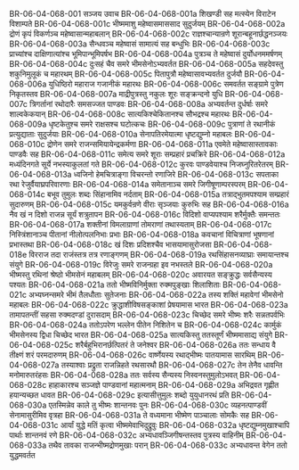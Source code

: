 BR-06-04-068-001  सञ्जय उवाच
BR-06-04-068-001a शिखण्डी सह मत्स्येन विराटेन विशाम्पते
BR-06-04-068-001c भीष्ममाशु महेष्वासमाससाद सुदुर्जयम्
BR-06-04-068-002a द्रोणं कृपं विकर्णञ्च महेष्वासान्महाबलान्
BR-06-04-068-002c राज्ञश्चान्यान्रणे शूरान्बहूनार्छद्धनञ्जयः
BR-06-04-068-003a सैन्धवञ्च महेष्वासं सामात्यं सह बन्धुभिः
BR-06-04-068-003c प्राच्यांश्च दाक्षिणात्यांश्च भूमिपान्भूमिपर्षभ
BR-06-04-068-004a पुत्रञ्च ते महेष्वासं दुर्योधनममर्षणम्
BR-06-04-068-004c दुःसहं चैव समरे भीमसेनोऽभ्यवर्तत
BR-06-04-068-005a सहदेवस्तु शकुनिमुलूकं च महारथम्
BR-06-04-068-005c पितापुत्रौ महेष्वासावभ्यवर्तत दुर्जयौ
BR-06-04-068-006a युधिष्ठिरो महाराज गजानीकं महारथः
BR-06-04-068-006c समवर्तत सङ्ग्रामे पुत्रेण निकृतस्तव
BR-06-04-068-007a माद्रीपुत्रस्तु नकुलः शूरः सङ्क्रन्दनो युधि
BR-06-04-068-007c त्रिगर्तानां रथोदारैः समसज्जत पाण्डवः
BR-06-04-068-008a अभ्यवर्तन्त दुर्धर्षाः समरे शाल्वकेकयान्
BR-06-04-068-008c सात्यकिश्चेकितानश्च सौभद्रश्च महारथः
BR-06-04-068-009a धृष्टकेतुश्च समरे राक्षसश्च घटोत्कचः
BR-06-04-068-009c पुत्राणां ते रथानीकं प्रत्युद्याताः सुदुर्जयाः
BR-06-04-068-010a सेनापतिरमेयात्मा धृष्टद्युम्नो महाबलः
BR-06-04-068-010c द्रोणेन समरे राजन्समियायेन्द्रकर्मणा
BR-06-04-068-011a एवमेते महेष्वासास्तावकाः पाण्डवैः सह
BR-06-04-068-011c समेत्य समरे शूराः सम्प्रहारं प्रचक्रिरे
BR-06-04-068-012a मध्यंदिनगते सूर्ये नभस्याकुलतां गते
BR-06-04-068-012c कुरवः पाण्डवेयाश्च निजघ्नुरितरेतरम्
BR-06-04-068-013a ध्वजिनो हेमचित्राङ्गा विचरन्तो रणाजिरे
BR-06-04-068-013c सपताका रथा रेजुर्वैयाघ्रपरिवारणाः
BR-06-04-068-014a समेतानाञ्च समरे जिगीषूणाम्परस्परम्
BR-06-04-068-014c बभूव तुमुलः शब्दः सिंहानामिव नर्दताम्
BR-06-04-068-015a तत्राद्भुतमपश्याम सम्प्रहारं सुदारुणम्
BR-06-04-068-015c यमकुर्वन्रणे वीराः सृञ्जयाः कुरुभिः सह
BR-06-04-068-016a नैव खं न दिशो राजन्न सूर्यं शत्रुतापन
BR-06-04-068-016c विदिशो वाप्यपश्याम शरैर्मुक्तैः समन्ततः
BR-06-04-068-017a शक्तीनां विमलाग्राणां तोमराणां तथास्यताम्
BR-06-04-068-017c निस्त्रिंशानाञ्च पीतानां नीलोत्पलनिभाः प्रभाः
BR-06-04-068-018a कवचानां विचित्राणां भूषणानां प्रभास्तथा
BR-06-04-068-018c खं दिशः प्रदिशश्चैव भासयामासुरोजसा
BR-06-04-068-018e विरराज तदा राजंस्तत्र तत्र रणाङ्गणम्
BR-06-04-068-019a रथसिंहासनव्याघ्राः समायान्तश्च संयुगे
BR-06-04-068-019c विरेजुः समरे राजन्ग्रहा इव नभस्तले
BR-06-04-068-020a भीष्मस्तु रथिनां श्रेष्ठो भीमसेनं महाबलम्
BR-06-04-068-020c अवारयत सङ्क्रुद्धः सर्वसैन्यस्य पश्यतः
BR-06-04-068-021a ततो भीष्मविनिर्मुक्ता रुक्मपुङ्खाः शिलाशिताः
BR-06-04-068-021c अभ्यघ्नन्समरे भीमं तैलधौताः सुतेजनाः
BR-06-04-068-022a तस्य शक्तिं महावेगां भीमसेनो महाबलः
BR-06-04-068-022c क्रुद्धाशीविषसङ्काशां प्रेषयामास भारत
BR-06-04-068-023a तामापतन्तीं सहसा रुक्मदण्डां दुरासदाम्
BR-06-04-068-023c चिच्छेद समरे भीष्मः शरैः सन्नतपर्वभिः
BR-06-04-068-024a ततोऽपरेण भल्लेन पीतेन निशितेन च
BR-06-04-068-024c कार्मुकं भीमसेनस्य द्विधा चिच्छेद भारत
BR-06-04-068-025a सात्यकिस्तु ततस्तूर्णं भीष्ममासाद्य संयुगे
BR-06-04-068-025c शरैर्बहुभिरानर्छत्पितरं ते जनेश्वर
BR-06-04-068-026a ततः सन्धाय वै तीक्ष्णं शरं परमदारुणम्
BR-06-04-068-026c वार्ष्णेयस्य रथाद्भीष्मः पातयामास सारथिम्
BR-06-04-068-027a तस्याश्वाः प्रद्रुता राजन्निहते रथसारथौ
BR-06-04-068-027c तेन तेनैव धावन्ति मनोमारुतरंहसः
BR-06-04-068-028a ततः सर्वस्य सैन्यस्य निस्वनस्तुमुलोऽभवत्
BR-06-04-068-028c हाहाकारश्च सञ्जज्ञे पाण्डवानां महात्मनाम्
BR-06-04-068-029a अभिद्रवत गृह्णीत हयान्यच्छत धावत
BR-06-04-068-029c इत्यासीत्तुमुलः शब्दो युयुधानरथं प्रति
BR-06-04-068-030a एतस्मिन्नेव काले तु भीष्मः शान्तनवः पुनः
BR-06-04-068-030c व्यहनत्पाण्डवीं सेनामासुरीमिव वृत्रहा
BR-06-04-068-031a ते वध्यमाना भीष्मेण पाञ्चालाः सोमकैः सह
BR-06-04-068-031c आर्यां युद्धे मतिं कृत्वा भीष्ममेवाभिदुद्रुवुः
BR-06-04-068-032a धृष्टद्युम्नमुखाश्चापि पार्थाः शान्तनवं रणे
BR-06-04-068-032c अभ्यधावञ्जिगीषन्तस्तव पुत्रस्य वाहिनीम्
BR-06-04-068-033a तथैव तावका राजन्भीष्मद्रोणमुखाः परान्
BR-06-04-068-033c अभ्यधावन्त वेगेन ततो युद्धमवर्तत

